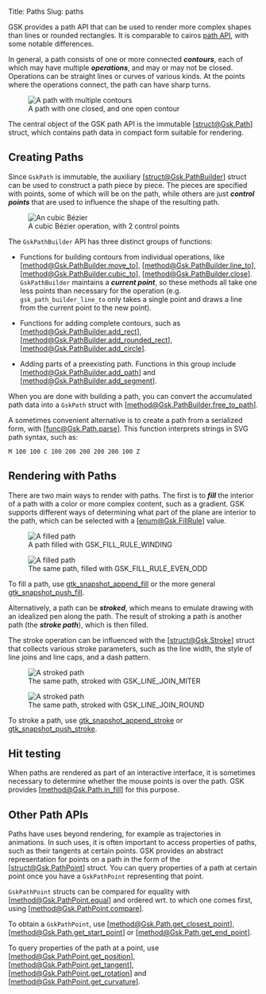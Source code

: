 Title: Paths
Slug: paths

GSK provides a path API that can be used to render more complex
shapes than lines or rounded rectangles. It is comparable to cairos
[path API](https://www.cairographics.org/manual/cairo-Paths.html),
with some notable differences.

In general, a path consists of one or more connected **_contours_**,
each of which may have multiple **_operations_**, and may or may not be closed.
Operations can be straight lines or curves of various kinds. At the points
where the operations connect, the path can have sharp turns.

<figure>
  <picture>
    <source srcset="path-dark.png" media="(prefers-color-scheme: dark)">
    <img alt="A path with multiple contours" src="path-light.png">
  </picture>
  <figcaption>A path with one closed, and one open contour</figcaption>
</figure>

The central object of the GSK path API is the immutable [struct@Gsk.Path]
struct, which contains path data in compact form suitable for rendering.

## Creating Paths

Since `GskPath` is immutable, the auxiliary [struct@Gsk.PathBuilder] struct
can be used to construct a path piece by piece. The pieces are specified with
points, some of which will be on the path, while others are just **_control points_**
that are used to influence the shape of the resulting path.

<figure>
  <picture>
    <source srcset="cubic-dark.png" media="(prefers-color-scheme: dark)">
    <img alt="An cubic Bézier" src="cubic-light.png">
  </picture>
  <figcaption>A cubic Bézier operation, with 2 control points</figcaption>
</figure>

The `GskPathBuilder` API has three distinct groups of functions:

- Functions for building contours from individual operations, like [method@Gsk.PathBuilder.move_to],
  [method@Gsk.PathBuilder.line_to], [method@Gsk.PathBuilder.cubic_to], [method@Gsk.PathBuilder.close]. `GskPathBuilder` maintains a **_current point_**, so these methods all
  take one less points than necessary for the operation (e.g. `gsk_path_builder_line_to`
  only takes a single point and draws a line from the current point to the new point).

- Functions for adding complete contours, such as [method@Gsk.PathBuilder.add_rect],
  [method@Gsk.PathBuilder.add_rounded_rect], [method@Gsk.PathBuilder.add_circle].

- Adding parts of a preexisting path. Functions in this group include
  [method@Gsk.PathBuilder.add_path] and [method@Gsk.PathBuilder.add_segment].

When you are done with building a path, you can convert the accumulated path
data into a `GskPath` struct with [method@Gsk.PathBuilder.free_to_path].

A sometimes convenient alternative is to create a path from a serialized form,
with [func@Gsk.Path.parse]. This function interprets strings in SVG path syntax,
such as:

    M 100 100 C 100 200 200 200 200 100 Z

## Rendering with Paths

There are two main ways to render with paths. The first is to **_fill_** the
interior of a path with a color or more complex content, such as a gradient.
GSK supports different ways of determining what part of the plane are interior
to the path, which can be selected with a [enum@Gsk.FillRule] value.

<figure>
  <picture>
    <img alt="A filled path" src="fill-winding.png">
  </picture>
  <figcaption>A path filled with GSK_FILL_RULE_WINDING</figcaption>
</figure>

<figure>
  <picture>
    <img alt="A filled path" src="fill-even-odd.png">
  </picture>
  <figcaption>The same path, filled with GSK_FILL_RULE_EVEN_ODD</figcaption>
</figure>

To fill a path, use [gtk_snapshot_append_fill](../gtk4/method.Snapshot.append_fill.html)
or the more general [gtk_snapshot_push_fill](../gtk4/method.Snapshot.push_fill.html).

Alternatively, a path can be **_stroked_**, which means to emulate drawing
with an idealized pen along the path. The result of stroking a path is another
path (the **_stroke path_**), which is then filled.

The stroke operation can be influenced with the [struct@Gsk.Stroke] struct
that collects various stroke parameters, such as the line width, the style
of line joins and line caps, and a dash pattern.

<figure>
  <picture>
    <img alt="A stroked path" src="stroke-miter.png">
  </picture>
  <figcaption>The same path, stroked with GSK_LINE_JOIN_MITER</figcaption>
</figure>

<figure>
  <picture>
    <img alt="A stroked path" src="stroke-round.png">
  </picture>
  <figcaption>The same path, stroked with GSK_LINE_JOIN_ROUND</figcaption>
</figure>

To stroke a path, use
[gtk_snapshot_append_stroke](../gtk4/method.Snapshot.append_stroke.html)
or [gtk_snapshot_push_stroke](../gtk4/method.Snapshot.push_stroke.html).

## Hit testing

When paths are rendered as part of an interactive interface, it is sometimes
necessary to determine whether the mouse points is over the path. GSK provides
[method@Gsk.Path.in_fill] for this purpose.

## Other Path APIs

Paths have uses beyond rendering, for example as trajectories in animations.
In such uses, it is often important to access properties of paths, such as
their tangents at certain points. GSK provides an abstract representation
for points on a path in the form of the [struct@Gsk.PathPoint] struct.
You can query properties of a path at certain point once you have a
`GskPathPoint` representing that point.

`GskPathPoint` structs can be compared for equality with [method@Gsk.PathPoint.equal]
and ordered wrt. to which one comes first, using [method@Gsk.PathPoint.compare].

To obtain a `GskPathPoint`, use [method@Gsk.Path.get_closest_point], [method@Gsk.Path.get_start_point] or [method@Gsk.Path.get_end_point].

To query properties of the path at a point, use [method@Gsk.PathPoint.get_position],
[method@Gsk.PathPoint.get_tangent], [method@Gsk.PathPoint.get_rotation] and
[method@Gsk.PathPoint.get_curvature].
